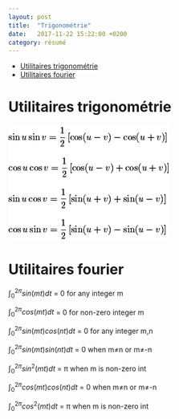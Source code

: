 ```yaml
---
layout: post
title:  "Trigonométrie"
date:   2017-11-22 15:22:00 +0200
category: résumé
---
```


- [Utilitaires trigonométrie](#utilitaires-trigonom%C3%A9trie)
- [Utilitaires fourier](#utilitaires-fourier)

# Utilitaires trigonométrie
![fonctions trigonométrique](/image/img10.gif)


# Utilitaires fourier
$\int_{0}^{2π} sin(mt) dt$ = 0 for any integer m

$\int_{0}^{2π} cos(mt) dt$ = 0 for non-zero integer m

$\int_{0}^{2π} sin(mt)cos(nt) dt$ = 0 for any integer m,n

$\int_{0}^{2π} sin(mt)sin(nt) dt$ = 0 when m≠n or m≠-n

$\int_{0}^{2π} sin^{2}(mt) dt$ = π when m is non-zero int

$\int_{0}^{2π} cos(mt)cos(nt) dt$ = 0 when m≠n or m≠-n

$\int_{0}^{2π} cos^{2}(mt) dt$ = π when m is non-zero int

